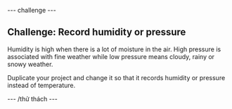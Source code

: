 \--- challenge \---

## Challenge: Record humidity or pressure

Humidity is high when there is a lot of moisture in the air. High pressure is associated with fine weather while low pressure means cloudy, rainy or snowy weather.

Duplicate your project and change it so that it records humidity or pressure instead of temperature.

\--- /thử thách \---